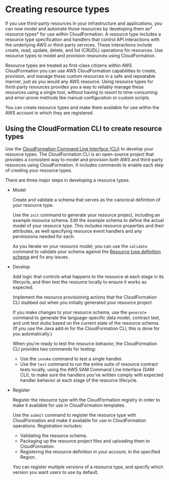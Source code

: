 # Creating resource types<a name="resource-types"></a>

If you use third\-party resources in your infrastructure and applications, you can now model and automate those resources by developing them as* resource types* for use within CloudFormation\. A resource type includes a resource type specification and handlers that control API interactions with the underlying AWS or third\-party services\. These interactions include create, read, update, delete, and list \(CRUDL\) operations for resources\. Use resource types to model and provision resources using CloudFormation\.

Resource types are treated as first\-class citizens within AWS CloudFormation you can use AWS CloudFormation capabilities to create, provision, and manage these custom resources in a safe and repeatable manner, just as you would any AWS resource\. Using resource types for third\-party resources provides you a way to reliably manage these resources using a single tool, without having to resort to time\-consuming and error\-prone methods like manual configuration or custom scripts\.

You can create resource types and make them available for use within the AWS account in which they are registered\.

## Using the CloudFormation CLI to create resource types<a name="resource-types-rpdk"></a>

Use the [CloudFormation Command Line Interface \(CLI\)](https://github.com/aws-cloudformation/aws-cloudformation-rpdk) to develop your resource types\. The CloudFormation CLI is an open\-source project that provides a consistent way to model and provision both AWS and third\-party resources using CloudFormation\. It includes commands to enable each step of creating your resource types\.

There are three major steps in developing a resource types:
+ Model

  Create and validate a schema that serves as the canonical definition of your resource type\.

  Use the `init` command to generate your resource project, including an example resource schema\. Edit the example schema to define the actual model of your resource type\. This includes resource properties and their attributes, as well specifying resource event handlers and any permissions needed for each\.

  As you iterate on your resource model, you can use the `validate` command to validate your schema against the [Resource type definition schema](https://github.com/aws-cloudformation/aws-cloudformation-rpdk/blob/master/src/rpdk/core/data/schema/provider.definition.schema.v1.json) and fix any issues\.
+ Develop

  Add logic that controls what happens to the resource at each stage in its lifecycle, and then test the resource locally to ensure it works as expected\.

  Implement the resource provisioning actions that the CloudFormation CLI stubbed out when you initially generated your resource project\.

  If you make changes to your resource schema, use the `generate` command to generate the language\-specific data model, contract test, and unit test stubs based on the current state of the resource schema\. \(If you use the Java add\-in for the CloudFormation CLI, this is done for you automatically\.\) 

  When you're ready to test the resource behavior, the CloudFormation CLI provides two commands for testing: 
  + Use the `invoke` command to test a single handler\.
  + Use the `test` command to run the entire suite of resource contract tests locally, using the AWS SAM Command Line Interface \(SAM CLI\), to make sure the handlers you've written comply with expected handler behavior at each stage of the resource lifecycle\.
+ Register

  Register the resource type with the CloudFormation registry in order to make it available for use in CloudFormation templates\.

  Use the `submit` command to register the resource type with CloudFormation and make it available for use in CloudFormation operations\. Registration includes:
  + Validating the resource schema\.
  + Packaging up the resource project files and uploading them to CloudFormation\.
  + Registering the resource definition in your account, in the specified Region\.

  You can register multiple versions of a resource type, and specify which version you want users to use by default\.